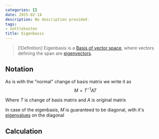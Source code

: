 ```yaml
---
categories: []
date: 2025-02-14
description: No description provided.
tags:
- zettlekasten
title: Eigenbasis
---
```


> [!Definition]
> Eigenbasis is a [Basis of vector space](Basis%20of%20vector%20space.md), where vectors defining the span are [eigenvectors](Eigenvector.md).

## Notation

As is with the "normal" change of basis matrix we write it as $$M = T^{-1}AT$$

Where $T$ is change of basis matrix and $A$ is original matrix

In case of the eigenbasis, $M$ is guaranteed to be diagonal, with it's [eigenvalues](Eigenvalue.md) on the diagonal 

## Calculation
